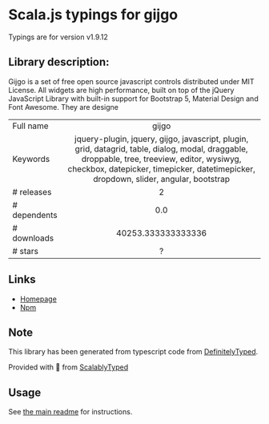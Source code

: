 
# Scala.js typings for gijgo

Typings are for version v1.9.12

## Library description:
Gijgo is a set of free open source javascript controls distributed under MIT License. All widgets are high performance, built on top of the jQuery JavaScript Library with built-in support for Bootstrap 5, Material Design and Font Awesome. They are designe

|                    |                 |
| ------------------ | :-------------: |
| Full name          | gijgo |
| Keywords           | jquery-plugin, jquery, gijgo, javascript, plugin, grid, datagrid, table, dialog, modal, draggable, droppable, tree, treeview, editor, wysiwyg, checkbox, datepicker, timepicker, datetimepicker, dropdown, slider, angular, bootstrap |
| # releases         | 2 |
| # dependents       | 0.0 |
| # downloads        | 40253.333333333336 |
| # stars            | ? |

## Links
- [Homepage](http://gijgo.com/)
- [Npm](https://www.npmjs.com/package/gijgo)
    


## Note
This library has been generated from typescript code from [DefinitelyTyped](https://definitelytyped.org).

Provided with :purple_heart: from [ScalablyTyped](https://github.com/oyvindberg/ScalablyTyped)

## Usage
See [the main readme](../../readme.md) for instructions.


